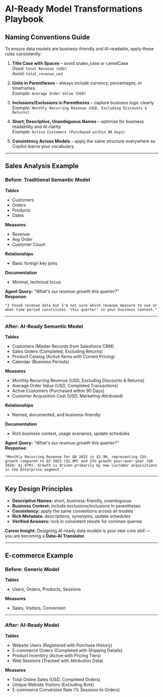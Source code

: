 # AI-Ready Model Transformations Playbook

## Naming Conventions Guide
To ensure data models are business-friendly and AI-readable, apply these rules consistently:

1. **Title Case with Spaces** – avoid snake_case or camelCase  
   *Good:* `Total Revenue (USD)`  
   *Avoid:* `total_revenue_usd`

2. **Units in Parentheses** – always include currency, percentages, or timeframes  
   *Example:* `Average Order Value (USD)`

3. **Inclusions/Exclusions in Parentheses** – capture business logic clearly  
   *Example:* `Monthly Recurring Revenue (USD, Excluding Discounts & Returns)`

4. **Short, Descriptive, Unambiguous Names** – optimize for business readability and AI clarity  
   *Example:* `Active Customers (Purchased within 90 Days)`

5. **Consistency Across Models** – apply the same structure everywhere so Copilot learns your vocabulary.

---

## Sales Analysis Example

### Before: Traditional Semantic Model
**Tables**
- Customers
- Orders
- Products
- Dates

**Measures**
- Revenue
- Avg Order
- Customer Count

**Relationships**
- Basic foreign key joins

**Documentation**
- Minimal, technical focus

**Agent Query:** *"What's our revenue growth this quarter?"*  
**Response:**  
```
"I found revenue data but I'm not sure which revenue measure to use or what time period constitutes 'this quarter' in your business context."
```

---

### After: AI-Ready Semantic Model
**Tables**
- Customers (Master Records from Salesforce CRM)  
- Sales Orders (Completed, Excluding Returns)  
- Product Catalog (Active Items with Current Pricing)  
- Calendar (Business Periods)

**Measures**
- Monthly Recurring Revenue (USD, Excluding Discounts & Returns)  
- Average Order Value (USD, Completed Transactions)  
- Active Customers (Purchased within 90 Days)  
- Customer Acquisition Cost (USD, Marketing-Attributed)

**Relationships**
- Named, documented, and business-friendly

**Documentation**
- Rich business context, usage scenarios, update schedules

**Agent Query:** *"What's our revenue growth this quarter?"*  
**Response:**  
```
"Monthly Recurring Revenue for Q4 2025 is $2.3M, representing 15% growth compared to Q3 2025 ($2.0M) and 23% growth year-over-year (Q4 2024: $1.87M). Growth is driven primarily by new customer acquisitions in the Enterprise segment."
```

---

## Key Design Principles
- **Descriptive Names:** short, business-friendly, unambiguous  
- **Business Context:** include exclusions/inclusions in parentheses  
- **Consistency:** apply the same conventions across all models  
- **Rich Metadata:** descriptions, synonyms, update schedules  
- **Verified Answers:** lock in consistent results for common queries  

**Career Insight:** Designing AI-ready data models is your new core skill — you are becoming a **Data–AI Translator**.

---

## E-commerce Example

### Before: Generic Model
**Tables**
- Users, Orders, Products, Sessions

**Measures**
- Sales, Visitors, Conversion

---

### After: AI-Ready Model
**Tables**
- Website Users (Registered with Purchase History)  
- E-commerce Orders (Completed with Shipping Details)  
- Product Inventory (Active with Pricing Tiers)  
- Web Sessions (Tracked with Attribution Data)

**Measures**
- Total Online Sales (USD, Completed Orders)  
- Unique Website Visitors (Excluding Bots)  
- E-commerce Conversion Rate (% Sessions to Orders)
